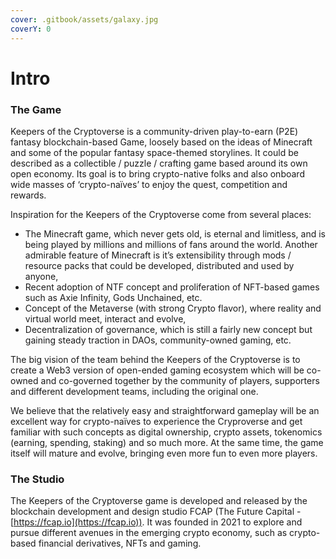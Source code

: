 ```yaml
---
cover: .gitbook/assets/galaxy.jpg
coverY: 0
---
```


# Intro

### The Game

Keepers of the Cryptoverse is a community-driven play-to-earn (P2E) fantasy blockchain-based Game, loosely based on the ideas of Minecraft and some of the popular fantasy space-themed storylines. It could be described as a collectible / puzzle / crafting game based around its own open economy. Its goal is to bring crypto-native folks and also onboard wide masses of ‘crypto-naïves’ to enjoy the quest, competition and rewards.&#x20;

Inspiration for the Keepers of the Cryptoverse come from several places:&#x20;

* The Minecraft game, which never gets old, is eternal and limitless, and is being played by millions and millions of fans around the world. Another admirable feature of Minecraft is it’s extensibility through mods / resource packs that could be developed, distributed and used by anyone,&#x20;
* Recent adoption of NTF concept and proliferation of NFT-based games such as Axie Infinity, Gods Unchained, etc.&#x20;
* Concept of the Metaverse (with strong Crypto flavor), where reality and virtual world meet, interact and evolve,&#x20;
* Decentralization of governance, which is still a fairly new concept but gaining steady traction in DAOs, community-owned gaming, etc.&#x20;

The big vision of the team behind the Keepers of the Cryptoverse is to create a Web3 version of open-ended gaming ecosystem which will be co-owned and co-governed together by the community of players, supporters and different development teams, including the original one.&#x20;

We believe that the relatively easy and straightforward gameplay will be an excellent way for crypto-naïves to experience the Cryproverse and get familiar with such concepts as digital ownership, crypto assets, tokenomics (earning, spending, staking) and so much more. At the same time, the game itself will mature and evolve, bringing even more fun to even more players.

### The Studio

The Keepers of the Cryptoverse game is developed and released by the blockchain development and design studio FCAP (The Future Capital - [https://fcap.io](https://fcap.io)). It was founded in 2021 to explore and pursue different avenues in the emerging crypto economy, such as crypto-based financial derivatives, NFTs and gaming.
